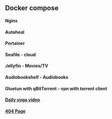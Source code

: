 ## Docker compose
#### Nginx
#### Autoheal
#### Portainer 
#### Seafile - cloud
#### Jellyfin - Movies/TV
#### Audiobookshelf - Audiobooks
#### Gluetun with qBitTorrent - vpn with torrent client
#### [Daily yoga video](https://yoga.matansa.ee)
#### [404 Page](https://matansa.ee)
